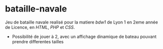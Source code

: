 # bataille-navale

Jeu de bataille navale realisé pour la matiere *bdw1* de Lyon 1 en 2eme année de Licence, en *HTML*, *PHP* et *CSS*.

* Possibilité de jouer à 2, avec un affichage dinamique de bateau pouvant prendre differentes tailles
